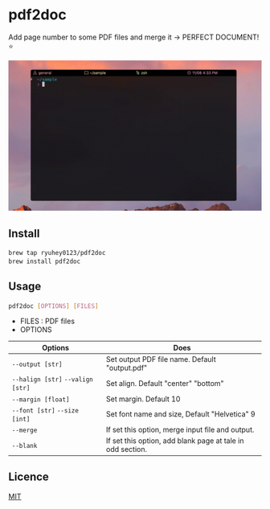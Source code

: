 # pdf2doc

Add page number to some PDF files and merge it → PERFECT DOCUMENT! ⭐️

![demo](./asset/demo.gif)

## Install

```sh
brew tap ryuhey0123/pdf2doc
brew install pdf2doc
```

## Usage

```sh
pdf2doc [OPTIONS] [FILES]
```

- FILES : PDF files
- OPTIONS

| Options                           | Does                                                       |
| --------------------------------- | ---------------------------------------------------------- |
| `--output [str]`                  | Set output PDF file name. Default "output.pdf"             |
| `--halign [str]` `--valign [str]` | Set align. Default "center" "bottom"                       |
| `--margin [float]`                | Set margin. Default 10                                     |
| `--font [str]` `--size [int]`     | Set font name and size, Default "Helvetica" 9              |
| `--merge`                         | If set this option, merge input file and output.           |
| `--blank`                         | If set this option, add blank page at tale in odd section. |

## Licence

[MIT](https://choosealicense.com/licenses/mit/)
